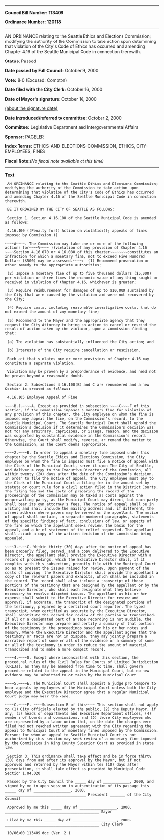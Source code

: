 

********

**Council Bill Number: 113409**
   
**Ordinance Number: 120118**
********

 AN ORDINANCE relating to the Seattle Ethics and Elections Commission; modifying the authority of the Commission to take action upon determining that violation of the City's Code of Ethics has occurred and amending Chapter 4.16 of the Seattle Municipal Code in connection therewith.

**Status:** Passed
   
**Date passed by Full Council:** October 9, 2000
   
**Vote:** 8-0 (Excused: Compton)
   
**Date filed with the City Clerk:** October 16, 2000
   
**Date of Mayor's signature:** October 16, 2000
   
[(about the signature date)](/~public/approvaldate.htm)
   
   
   
**Date introduced/referred to committee:** October 2, 2000
   
**Committee:** Legislative Department and Intergovernmental Affairs
   
**Sponsor:** PAGELER
   
   
**Index Terms:** ETHICS-AND-ELECTIONS-COMMISSION, ETHICS, CITY-EMPLOYEES, FINES

**Fiscal Note:**_(No fiscal note available at this time)_

********

**Text**
   
```
 AN ORDINANCE relating to the Seattle Ethics and Elections Commission; modifying the authority of the Commission to take action upon determining that violation of the City's Code of Ethics has occurred and amending Chapter 4.16 of the Seattle Municipal Code in connection therewith.

 BE IT ORDAINED BY THE CITY OF SEATTLE AS FOLLOWS:

 Section 1. Section 4.16.100 of the Seattle Municipal Code is amended as follows:

 4.16.100 ((Penalty for)) Action on violation((; appeals of fines imposed by Commission.))

~~~~A~~~~. The Commission may take one or more of the following actions for~~~~V~~~~ ))violation of any provision of Chapter 4.16 ~~~~Section 4.16.070 or 4.16.080 of this chapter~~~~~~~~constitutes an infraction for which a monetary fine, not to exceed Five Hundred Dollars ($500) may be assessed.~~~~:  (1) Recommend prosecution or other remedy to the appropriate authorities;

 (2) Impose a monetary fine of up to five thousand dollars ($5,000) per violation or three times the economic value of any thing sought or received in violation of Chapter 4.16, whichever is greater;

 (3) Require reimbursement for damages of up to $10,000 sustained by the City that were caused by the violation and were not recovered by the City;

 (4) Require costs, including reasonable investigative costs, that do not exceed the amount of any monetary fine;

 (5) Recommend to the Mayor and the appropriate agency that they request the City Attorney to bring an action to cancel or rescind the result of action taken by the violator, upon a Commission finding that:

 (a) The violation has substantially influenced the City action; and

 (b) Interests of the City require cancellation or rescission.

 Each act that violates one or more provisions of Chapter 4.16 may constitute a separate violation.

 Violation may be proven by a preponderance of evidence, and need not be proven beyond a reasonable doubt.

 Section 2. Subsections 4.16.100(B) and C are renumbered and a new Section is created as follows:

 4.16.105 Employee Appeal of Fine

~~~~B.1.~~~~A. Except as provided in subsection ~~~~C~~~~F of this section, if the Commission imposes a monetary fine for violation of any provision of this chapter, the City employee on whom the fine is imposed may appeal the fine, on the Commission's record, to the Seattle Municipal Court. The Seattle Municipal Court shall uphold the Commission's decision if it determines the Commission's decision was not for any arbitrary, capricious, or illegal reason, and the decision was supported by substantial evidence in the Commission's record. Otherwise, the Court shall modify, reverse, or remand the matter to the Commission, as the Court deems appropriate.

~~~~2.~~~~B. In order to appeal a monetary fine imposed under this chapter by the Seattle Ethics and Elections Commission, the City employee on whom the fine is imposed must file a notice of appeal with the Clerk of the Municipal Court, serve it upon The City of Seattle, and deliver a copy to the Executive Director of the Commission, all within twenty (20) days after the date of the Commission's decision. In order to file the notice of appeal, the City employee must pay to the Clerk of the Municipal Court a filing fee in the amount set by statute or court rule for a civil action filed in the District Courts. The filing fee and the costs of preparing the record of the proceedings of the Commission may be taxed as costs against the nonprevailing party, as the Municipal Court may direct, but each party shall bear its own attorney's fees. The notice of appeal shall be in writing and shall include the mailing address and, if different, the street address where papers may be served on the appellant. The notice of appeal shall contain, in separate numbered paragraphs, statements of the specific findings of fact, conclusions of law, or aspects of the fine on which the appellant seeks review, the basis for the appeal, and a brief statement of the relief requested. The appellant shall attach a copy of the written decision of the Commission being appealed.

~~~~3.~~~~C. Within thirty (30) days after the notice of appeal has been properly filed, served, and a copy delivered to the Executive Director, the appellant shall provide the Executive Director with a record of proceedings, which the Executive Director shall, if it complies with this subsection, promptly file with the Municipal Court so as to present the issues raised for review. Upon payment of the costs of copying, the Executive Director shall provide the appellant a copy of the relevant papers and exhibits, which shall be included in the record. The record shall also include a transcript of those portions of the testimony that are designed by the appellant or by the Executive Director, who shall each designate what they believe necessary to resolve disputed issues. The appellant at his or her expense shall submit to the Executive Director for review and approval, if accurate, the transcript of the designated portions of the testimony, prepared by a certified court reporter. The typed transcript, when certified as accurate by the Executive Director, shall constitute the record for review of the portion so transcribed. If all or a designated part of a tape recording is not audible, the Executive Director may prepare and certify a summary of that portion of the testimony in the proceedings based on his or her notes and memory. Where the Executive Director and the appellant agree that the testimony or facts are not in dispute, they may jointly prepare a narrative report of some or all of the evidence or a summary of some or all of the testimony in order to reduce the amount of material transcribed and to make a more compact record.

~~~~4.~~~~D. Except where inconsistent with this section, the procedural rules of the Civil Rules for Courts of Limited Jurisdiction (CRLJs), as they may be amended from time to time, shall govern procedure related to the appeal in the Municipal Court, but no new evidence may be submitted to or taken by the Municipal Court.

~~~~5.~~~~E. The Municipal Court shall appoint a judge pro tempore to hear appeals by employees of the Municipal Court unless both the City employee and the Executive Director agree that a regular Municipal Court judge may hear the case.

~~~~C.~~~~F. ~~~~Subsection B of this~~~~ This section shall not apply to (1) City officials elected by the public, (2) the Deputy Mayor, if any, (3) heads of departments and Executive Department offices, (4) members of boards and commissions, and (5) those City employees who are represented by a labor union that, on the date the charges were filed had not reached written agreement with the City regarding the appeal to Municipal Court of monetary fines imposed by the Commission. Persons for whom an appeal to Seattle Municipal Court is not authorized by this section may seek review of a monetary fine imposed by the Commission in King County Superior Court as provided in state law.

 Section 3. This ordinance shall take effect and be in force thirty (30) days from and after its approval by the Mayor, but if not approved and returned by the Mayor within ten (10) days after presentation, it shall take effect as provided by Municipal Code Section 1.04.020.

 Passed by the City Council the _____ day of ____________, 2000, and signed by me in open session in authentication of its passage this _____ day of _________________, 2000. _____________________________________ President _______ of the City Council

 Approved by me this _____ day of _________________, 2000. ___________________________________________ Mayor

 Filed by me this _____ day of ____________________, 2000. ___________________________________________ City Clerk

 10/06/00 113409.doc (Ver. 2 )

```

